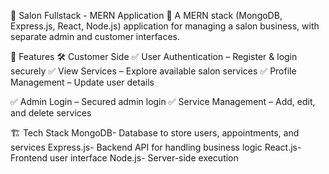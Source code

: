 💇 Salon Fullstack - MERN Application
🚀 A MERN stack (MongoDB, Express.js, React, Node.js) application for managing a salon business, with separate admin and customer interfaces.

🌟 Features
🛠️ Customer Side
✅ User Authentication – Register & login securely
✅ View Services – Explore available salon services
✅ Profile Management – Update user details

✅ Admin Login – Secured admin login
✅ Service Management – Add, edit, and delete services

🏗️ Tech Stack
MongoDB- Database to store users, appointments, and services
Express.js- Backend API for handling business logic
React.js- Frontend user interface
Node.js- Server-side execution